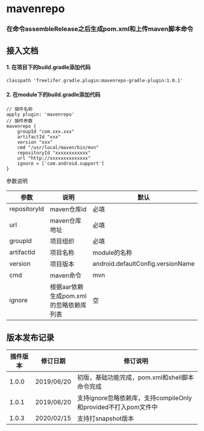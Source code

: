 # mavenrepo

### 在命令assembleRelease之后生成pom.xml和上传maven脚本命令


## 接入文档

#### 1. 在项目下的build.gradle添加代码

```
classpath 'freelifer.gradle.plugin:mavenrepo-gradle-plugin:1.0.1'
```

#### 2. 在module下的build.gradle添加代码

```
// 插件名称
apply plugin: 'mavenrepo'
// 插件参数
mavenrepo {
    groupId "com.xxx.xxx"
    artifactId "xxx"
    version "xxx"
    cmd "/usr/local/maven/bin/mvn"
    repositoryId "xxxxxxxxxxxx"
    url "http://xxxxxxxxxxxxxx"
    ignore = ['com.android.support']
}
```

参数说明

| 参数 | 说明 | 默认 |
| ------ | ------- | ------- |
| repositoryId | maven仓库id | 必填 |
| url | maven仓库地址 | 必填 |
| groupId | 项目组织 | 必填 |
| artifactId | 项目名称 | module的名称 |
| version | 项目版本 | android.defaultConfig.versionName |
| cmd | maven命令 | mvn |
| ignore | 根据aar依赖生成pom.xml的忽略依赖库列表 | 空 |



## 版本发布记录

| 插件版本 | 修订日期 | 修订说明 |
| ------------ | ------------ | ------------ |
| 1.0.0 | 2019/06/20 | 初版，基础功能完成，pom.xml和shell脚本命令完成 |
| 1.0.1 | 2019/06/20 | 支持ignore忽略依赖库，支持compileOnly和provided不打入pom文件中 |
| 1.0.3 | 2020/02/15 | 支持打snapshot版本 |
